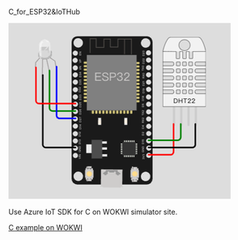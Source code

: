 C_for_ESP32&IoTHub

![ESP32 and DHT11 simulator](https://github.com/HaoHoo/ESP32-MicroPython-Azure/blob/main/assets/WX20221024-093937.png)

Use Azure IoT SDK for C on WOKWI simulator site.

[C example on WOKWI](https://wokwi.com/projects/328083303748862548)

